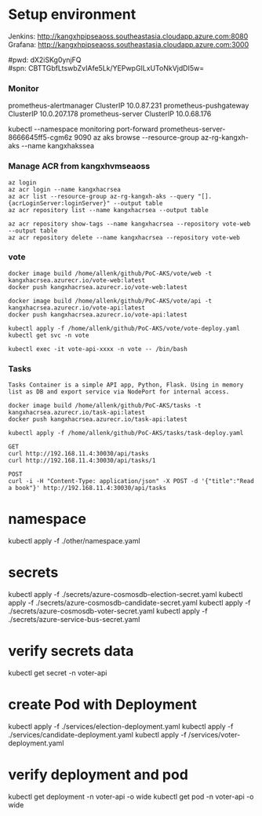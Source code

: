 # Setup environment
Jenkins: http://kangxhpipseaoss.southeastasia.cloudapp.azure.com:8080
Grafana: http://kangxhpipseaoss.southeastasia.cloudapp.azure.com:3000

#pwd: dX2iSKg0ynjFQ  
#spn: CBTTGbfLtswbZvIAfe5Lk/YEPwpGILxUToNkVjdDI5w=

### Monitor

prometheus-alertmanager         ClusterIP   10.0.87.231
prometheus-pushgateway          ClusterIP   10.0.207.178
prometheus-server               ClusterIP   10.0.68.176

kubectl --namespace monitoring port-forward prometheus-server-8666645ff5-cgm6z 9090
az aks browse --resource-group az-rg-kangxh-aks --name kangxhakssea

### Manage ACR from kangxhvmseaoss
    az login
    az acr login --name kangxhacrsea
    az acr list --resource-group az-rg-kangxh-aks --query "[].{acrLoginServer:loginServer}" --output table
    az acr repository list --name kangxhacrsea --output table

    az acr repository show-tags --name kangxhacrsea --repository vote-web --output table
    az acr repository delete --name kangxhacrsea --repository vote-web

### vote

    docker image build /home/allenk/github/PoC-AKS/vote/web -t kangxhacrsea.azurecr.io/vote-web:latest
    docker push kangxhacrsea.azurecr.io/vote-web:latest

    docker image build /home/allenk/github/PoC-AKS/vote/api -t kangxhacrsea.azurecr.io/vote-api:latest
    docker push kangxhacrsea.azurecr.io/vote-api:latest

    kubectl apply -f /home/allenk/github/PoC-AKS/vote/vote-deploy.yaml
    kubectl get svc -n vote

    kubectl exec -it vote-api-xxxx -n vote -- /bin/bash

### Tasks

    Tasks Container is a simple API app, Python, Flask. Using in memory list as DB and export service via NodePort for internal access.

    docker image build /home/allenk/github/PoC-AKS/tasks -t kangxhacrsea.azurecr.io/task-api:latest
    docker push kangxhacrsea.azurecr.io/task-api:latest

    kubectl apply -f /home/allenk/github/PoC-AKS/tasks/task-deploy.yaml

    GET
    curl http://192.168.11.4:30030/api/tasks
    curl http://192.168.11.4:30030/api/tasks/1

    POST
    curl -i -H "Content-Type: application/json" -X POST -d '{"title":"Read a book"}' http://192.168.11.4:30030/api/tasks

# namespace
kubectl apply -f ./other/namespace.yaml

# secrets
kubectl apply -f ./secrets/azure-cosmosdb-election-secret.yaml
kubectl apply -f ./secrets/azure-cosmosdb-candidate-secret.yaml
kubectl apply -f ./secrets/azure-cosmosdb-voter-secret.yaml
kubectl apply -f ./secrets/azure-service-bus-secret.yaml

# verify secrets data
kubectl get secret -n voter-api 

# create Pod with Deployment
kubectl apply -f ./services/election-deployment.yaml
kubectl apply -f ./services/candidate-deployment.yaml
kubectl apply -f /services/voter-deployment.yaml

# verify deployment and pod
kubectl get deployment -n voter-api -o wide
kubectl get pod -n voter-api -o wide









